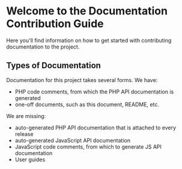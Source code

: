 # Welcome to the Documentation Contribution Guide
Here you'll find information on how to get started with contributing documentation to the project.  

## Types of Documentation
Documentation for this project takes several forms. We have:
- PHP code comments, from which the PHP API documentation is generated
- one-off documents, such as this document, README, etc.

We are missing:
- auto-generated PHP API documentation that is attached to every release
- auto-generated JavaScript API documentation
- JavaScript code comments, from which to generate JS API documentation
- User guides
